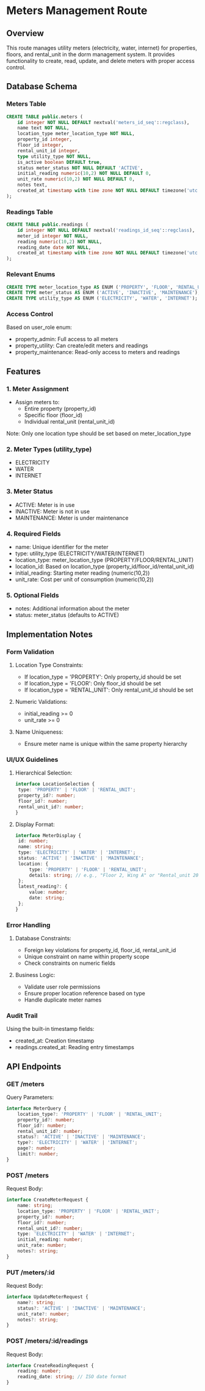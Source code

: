 # Meters Management Route

## Overview

This route manages utility meters (electricity, water, internet) for properties, floors, and rental_unit in the dorm management system. It provides functionality to create, read, update, and delete meters with proper access control.

## Database Schema

### Meters Table

```sql
CREATE TABLE public.meters (
    id integer NOT NULL DEFAULT nextval('meters_id_seq'::regclass),
    name text NOT NULL,
    location_type meter_location_type NOT NULL,
    property_id integer,
    floor_id integer,
    rental_unit_id integer,
    type utility_type NOT NULL,
    is_active boolean DEFAULT true,
    status meter_status NOT NULL DEFAULT 'ACTIVE',
    initial_reading numeric(10,2) NOT NULL DEFAULT 0,
    unit_rate numeric(10,2) NOT NULL DEFAULT 0,
    notes text,
    created_at timestamp with time zone NOT NULL DEFAULT timezone('utc'::text, now())
);
```

### Readings Table

```sql
CREATE TABLE public.readings (
    id integer NOT NULL DEFAULT nextval('readings_id_seq'::regclass),
    meter_id integer NOT NULL,
    reading numeric(10,2) NOT NULL,
    reading_date date NOT NULL,
    created_at timestamp with time zone NOT NULL DEFAULT timezone('utc'::text, now())
);
```

### Relevant Enums

```sql
CREATE TYPE meter_location_type AS ENUM ('PROPERTY', 'FLOOR', 'RENTAL_UNIT');
CREATE TYPE meter_status AS ENUM ('ACTIVE', 'INACTIVE', 'MAINTENANCE');
CREATE TYPE utility_type AS ENUM ('ELECTRICITY', 'WATER', 'INTERNET');
```

### Access Control

Based on user_role enum:

- property_admin: Full access to all meters
- property_utility: Can create/edit meters and readings
- property_maintenance: Read-only access to meters and readings

## Features

### 1. Meter Assignment

- Assign meters to:
  - Entire property (property_id)
  - Specific floor (floor_id)
  - Individual rental_unit (rental_unit_id)

Note: Only one location type should be set based on meter_location_type

### 2. Meter Types (utility_type)

- ELECTRICITY
- WATER
- INTERNET

### 3. Meter Status

- ACTIVE: Meter is in use
- INACTIVE: Meter is not in use
- MAINTENANCE: Meter is under maintenance

### 4. Required Fields

- name: Unique identifier for the meter
- type: utility_type (ELECTRICITY/WATER/INTERNET)
- location_type: meter_location_type (PROPERTY/FLOOR/RENTAL_UNIT)
- location_id: Based on location_type (property_id/floor_id/rental_unit_id)
- initial_reading: Starting meter reading (numeric(10,2))
- unit_rate: Cost per unit of consumption (numeric(10,2))

### 5. Optional Fields

- notes: Additional information about the meter
- status: meter_status (defaults to ACTIVE)

## Implementation Notes

### Form Validation

1. Location Type Constraints:

   - If location_type = 'PROPERTY': Only property_id should be set
   - If location_type = 'FLOOR': Only floor_id should be set
   - If location_type = 'RENTAL_UNIT': Only rental_unit_id should be set

2. Numeric Validations:

   - initial_reading >= 0
   - unit_rate >= 0

3. Name Uniqueness:
   - Ensure meter name is unique within the same property hierarchy

### UI/UX Guidelines

1. Hierarchical Selection:

   ```typescript
   interface LocationSelection {
   	type: 'PROPERTY' | 'FLOOR' | 'RENTAL_UNIT';
   	property_id?: number;
   	floor_id?: number;
   	rental_unit_id?: number;
   }
   ```

2. Display Format:
   ```typescript
   interface MeterDisplay {
   	id: number;
   	name: string;
   	type: 'ELECTRICITY' | 'WATER' | 'INTERNET';
   	status: 'ACTIVE' | 'INACTIVE' | 'MAINTENANCE';
   	location: {
   		type: 'PROPERTY' | 'FLOOR' | 'RENTAL_UNIT';
   		details: string; // e.g., "Floor 2, Wing A" or "Rental_unit 201"
   	};
   	latest_reading?: {
   		value: number;
   		date: string;
   	};
   }
   ```

### Error Handling

1. Database Constraints:

   - Foreign key violations for property_id, floor_id, rental_unit_id
   - Unique constraint on name within property scope
   - Check constraints on numeric fields

2. Business Logic:
   - Validate user role permissions
   - Ensure proper location reference based on type
   - Handle duplicate meter names

### Audit Trail

Using the built-in timestamp fields:

- created_at: Creation timestamp
- readings.created_at: Reading entry timestamps

## API Endpoints

### GET /meters

Query Parameters:

```typescript
interface MeterQuery {
	location_type?: 'PROPERTY' | 'FLOOR' | 'RENTAL_UNIT';
	property_id?: number;
	floor_id?: number;
	rental_unit_id?: number;
	status?: 'ACTIVE' | 'INACTIVE' | 'MAINTENANCE';
	type?: 'ELECTRICITY' | 'WATER' | 'INTERNET';
	page?: number;
	limit?: number;
}
```

### POST /meters

Request Body:

```typescript
interface CreateMeterRequest {
	name: string;
	location_type: 'PROPERTY' | 'FLOOR' | 'RENTAL_UNIT';
	property_id?: number;
	floor_id?: number;
	rental_unit_id?: number;
	type: 'ELECTRICITY' | 'WATER' | 'INTERNET';
	initial_reading: number;
	unit_rate: number;
	notes?: string;
}
```

### PUT /meters/:id

Request Body:

```typescript
interface UpdateMeterRequest {
	name?: string;
	status?: 'ACTIVE' | 'INACTIVE' | 'MAINTENANCE';
	unit_rate?: number;
	notes?: string;
}
```

### POST /meters/:id/readings

Request Body:

```typescript
interface CreateReadingRequest {
	reading: number;
	reading_date: string; // ISO date format
}
```
